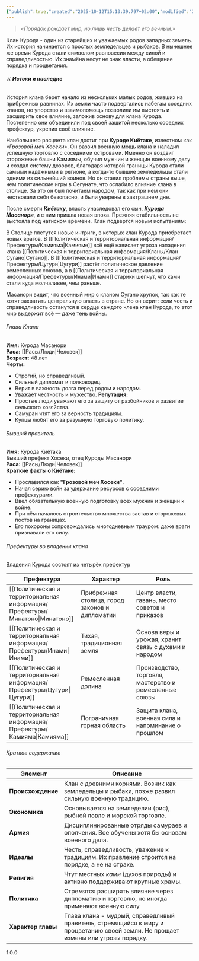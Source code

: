 ```yaml
---
{"publish":true,"created":"2025-10-12T15:13:39.797+02:00","modified":"2025-10-26T12:41:27.558+01:00","published":"2025-10-26T12:41:27.558+01:00","tags":["клан"],"cssclasses":"","socialImage":"_Assets/Land_token_2.png","image":"_Assets/Land_token_2.png"}
---
```



> _«Порядок рождает мир, но лишь честь делает его вечным.»_

Клан Курода - один из старейших и уважаемых родов западных земель. Их история начинается с простых земледельцев и рыбаков. В нынешнее же время Курода стали символом равновесия между силой и справедливостью. Их знамёна несут не знак власти, а обещание порядка и процветания.

###### ⚔️ **Истоки и наследие**
История клана берет начало из нескольких малых родов, живших на прибрежных равнинах. Их земли часто подвергались набегам соседних кланов, но упорство и взаимопомощь позволили им выстоять и расширить свое влияние, заложив основу для клана Курода. Постепенно они объединили под своей защитой несколько соседних префектур, укрепив своё влияние.

Наибольшего расцвета клан достиг при **Куроде Киётаке**, известном как _«Грозовой меч Хосеки»_. Он развил военную мощь клана и наладил успешную торговлю с соседними островами. Именно он воздвиг сторожевые башни Камиямы, обучил мужчин и женщин военному делу и создал систему дозоров, благодаря которой границы Курода стали самыми надёжными в регионе, а когда-то бывшие земледельцы стали одними из сильнейший воинов. Но он ставил проблемы страны выше, чем политические игры в Сегунате, что ослабило влияние клана в столице. За это он был почитаем народом, так как при нем они чествовали себя безопасно, и были уверены в завтрашнем дне.

После смерти _**Киётаку**_, власть унаследовал его сын, _**Курода Масанори**_, и с ним пришла новая эпоха. Прежняя стабильность не выстояла под натиском времени. Клан подвергся новым испытаниям:

В Столице плетутся новые интриги, в которых клан Курода приобретает новых врагов. В [[Политическая и территориальная информация/Префектуры/Камияма\|Камияме]] всё ещё нависает угроза нападения клана [[Политическая и территориальная информация/Кланы/Клан Сугано\|Сугано]]. В [[Политическая и территориальная информация/Префектуры/Цугури\|Цугури]] растёт политическое давление ремесленных союзов, а в [[Политическая и территориальная информация/Префектуры/Инами\|Инами]] старики шепчут, что ками стали куда молчаливее, чем раньше.

Масанори видит, что военный мир с кланом Сугано хрупок, так как те хотят захватить центральную власть в стране. Но он верит: если честь и справедливость останутся в сердце каждого члена клан Курода, то этот мир выдержит всё — даже тень войны.

###### Глава Клана 
**Имя:** Курода Масанори  
**Раса:** [[Расы/Люди\|Человек]]  
**Возраст:** 48 лет  
**Черты:**
- Строгий, но справедливый.
- Сильный дипломат и полководец.
- Верит в важность долга перед родом и народом.
- Уважает честность и мужество.
**Репутация:**
- Простые люди уважают его за защиту от разбойников и развитие сельского хозяйства.
- Самураи чтят его за верность традициям.
- Купцы любят его за разумную торговую политику.

###### Бывший правитель

**Имя:** Курода Киётака  
Бывший префект Хосеки, отец Куроды Масанори  
**Раса:** [[Расы/Люди\|Человек]]   
**Краткие факты о Киётаке:** 
- Прославился как **"Грозовой меч Хосеки"**. 
- Начал серию войн за удержание ресурсов с соседними префектурами.
- Ввел обязательную военную подготовку всех мужчин и женщин к войне.
- При нём началось строительство множества застав и сторожевых постов на границах.
- Его похороны сопровождались многодневным трауром: даже враги признавали его силу.

###### Префектуры во владении клана
Владения Курода состоят из четырёх префектур

| Префектура                | Характер                                       | Роль                                                   |
| ------------------------- | ---------------------------------------------- | ------------------------------------------------------ |
| [[Политическая и территориальная информация/Префектуры/Минатоно\|Минатоно]] | Прибрежная столица, город законов и дипломатии | Центр власти, гавань, место советов и приказов         |
| [[Политическая и территориальная информация/Префектуры/Инами\|Инами]]        | Тихая, традиционная земля                      | Основа веры и урожая, хранит связь с духами и народом  |
| [[Политическая и территориальная информация/Префектуры/Цугури\|Цугури]]      | Ремесленная долина                             | Производство, торговля, мастерство и ремесленные союзы |
| [[Политическая и территориальная информация/Префектуры/Камияма\|Камияма]]   | Пограничная горная область                     | Защита клана, военная сила и напоминание о прошлом     |

###### Краткое содержание

| Элемент            | Описание                                                                                                                          |
| ------------------ | --------------------------------------------------------------------------------------------------------------------------------- |
| **Происхождение**  | Клан с древними корнями. Возник как земледельцы и рыбаки, позже развил сильную военную традицию.                                  |
| **Экономика**      | Основывается на земледелии (рис), рыбной ловле и морской торговле.                                                                |
| **Армия**          | Дисциплинированные отряды самураев и ополчения. Все обучены хотя бы основам военного дела.                                        |
| **Идеалы**         | Честь, справедливость, уважение к традициям. Их правление строится на порядке, а не на страхе.                                    |
| **Религия**        | Чтут местных _ками_ (духов природы) и активно поддерживают крупные храмы.                                                         |
| **Политика**       | Стремятся расширять влияние через дипломатию и торговлю, но иногда применяют военную силу                                         |
| **Характер главы** | Глава клана - мудрый, справедливый правитель, стремящийся к миру и процветанию своей земли. Не прощает измены или угрозы порядку. |
1.0.0